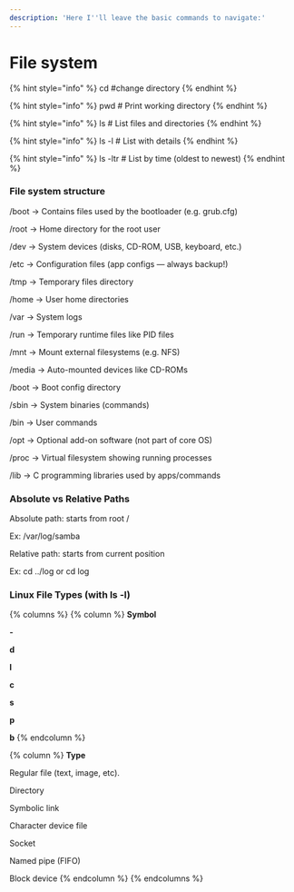 ```yaml
---
description: 'Here I''ll leave the basic commands to navigate:'
---
```


# File system

{% hint style="info" %}
cd                      #change directory
{% endhint %}

{% hint style="info" %}
pwd                  # Print working directory
{% endhint %}

{% hint style="info" %}
ls                      # List files and directories
{% endhint %}

{% hint style="info" %}
ls -l                   # List with details
{% endhint %}

{% hint style="info" %}
ls -ltr                 # List by time (oldest to newest)
{% endhint %}



### **File system structure**

/boot -> Contains files used by the bootloader (e.g. grub.cfg)

/root -> Home directory for the root user

/dev -> System devices (disks, CD-ROM, USB, keyboard, etc.)

/etc -> Configuration files (app configs — always backup!)

/tmp -> Temporary files directory

/home -> User home directories

/var -> System logs

/run -> Temporary runtime files like PID files

/mnt -> Mount external filesystems (e.g. NFS)

/media -> Auto-mounted devices like CD-ROMs

/boot -> Boot config directory

/sbin -> System binaries (commands)

/bin -> User commands

/opt -> Optional add-on software (not part of core OS)

/proc -> Virtual filesystem showing running processes

/lib -> C programming libraries used by apps/commands



### **Absolute vs Relative Paths**

Absolute path: starts from root /

Ex: /var/log/samba

Relative path: starts from current position

Ex: cd ../log or cd log



### Linux File Types (with ls -l)

{% columns %}
{% column %}
**Symbol**

**-**

**d**

**l**

**c**

**s**

**p**

**b**
{% endcolumn %}

{% column %}
**Type**

Regular file (text, image, etc).

Directory

Symbolic link

Character device file

Socket

Named pipe (FIFO)

Block device
{% endcolumn %}
{% endcolumns %}
